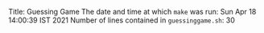Title: Guessing Game 
The date and time at which `make` was run: Sun Apr 18 14:00:39 IST 2021 
Number of lines contained in `guessinggame.sh`: 30 
